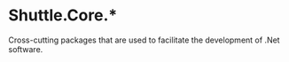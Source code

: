 # Shuttle.Core.*

Cross-cutting packages that are used to facilitate the development of .Net software.